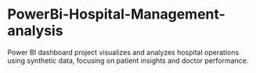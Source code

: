 # PowerBi-Hospital-Management-analysis
Power BI dashboard project visualizes and analyzes hospital operations using synthetic data, focusing on patient insights and doctor performance.
